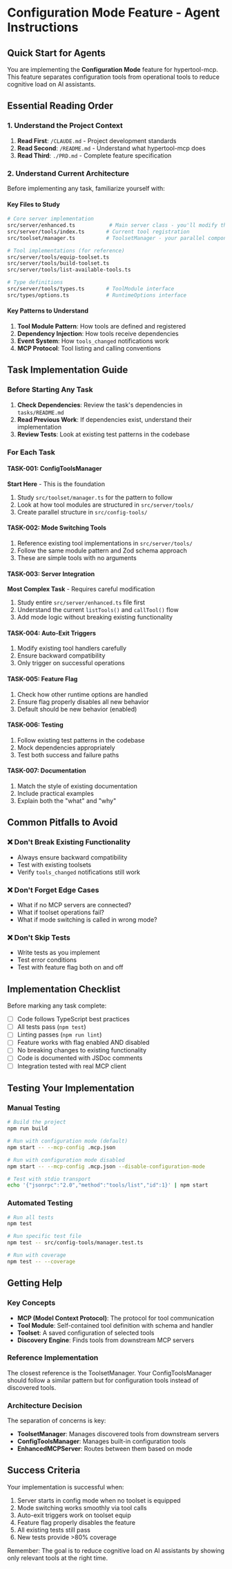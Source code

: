 # Configuration Mode Feature - Agent Instructions

## Quick Start for Agents

You are implementing the **Configuration Mode** feature for hypertool-mcp. This feature separates configuration tools from operational tools to reduce cognitive load on AI assistants.

## Essential Reading Order

### 1. Understand the Project Context
1. **Read First**: `/CLAUDE.md` - Project development standards
2. **Read Second**: `/README.md` - Understand what hypertool-mcp does
3. **Read Third**: `./PRD.md` - Complete feature specification

### 2. Understand Current Architecture
Before implementing any task, familiarize yourself with:

#### Key Files to Study
```bash
# Core server implementation
src/server/enhanced.ts           # Main server class - you'll modify this
src/server/tools/index.ts       # Current tool registration
src/toolset/manager.ts          # ToolsetManager - your parallel component

# Tool implementations (for reference)
src/server/tools/equip-toolset.ts
src/server/tools/build-toolset.ts
src/server/tools/list-available-tools.ts

# Type definitions
src/server/tools/types.ts       # ToolModule interface
src/types/options.ts            # RuntimeOptions interface
```

#### Key Patterns to Understand
1. **Tool Module Pattern**: How tools are defined and registered
2. **Dependency Injection**: How tools receive dependencies
3. **Event System**: How `tools_changed` notifications work
4. **MCP Protocol**: Tool listing and calling conventions

## Task Implementation Guide

### Before Starting Any Task

1. **Check Dependencies**: Review the task's dependencies in `tasks/README.md`
2. **Read Previous Work**: If dependencies exist, understand their implementation
3. **Review Tests**: Look at existing test patterns in the codebase

### For Each Task

#### TASK-001: ConfigToolsManager
**Start Here** - This is the foundation
1. Study `src/toolset/manager.ts` for the pattern to follow
2. Look at how tool modules are structured in `src/server/tools/`
3. Create parallel structure in `src/config-tools/`

#### TASK-002: Mode Switching Tools
1. Reference existing tool implementations in `src/server/tools/`
2. Follow the same module pattern and Zod schema approach
3. These are simple tools with no arguments

#### TASK-003: Server Integration
**Most Complex Task** - Requires careful modification
1. Study entire `src/server/enhanced.ts` file first
2. Understand the current `listTools()` and `callTool()` flow
3. Add mode logic without breaking existing functionality

#### TASK-004: Auto-Exit Triggers
1. Modify existing tool handlers carefully
2. Ensure backward compatibility
3. Only trigger on successful operations

#### TASK-005: Feature Flag
1. Check how other runtime options are handled
2. Ensure flag properly disables all new behavior
3. Default should be new behavior (enabled)

#### TASK-006: Testing
1. Follow existing test patterns in the codebase
2. Mock dependencies appropriately
3. Test both success and failure paths

#### TASK-007: Documentation
1. Match the style of existing documentation
2. Include practical examples
3. Explain both the "what" and "why"

## Common Pitfalls to Avoid

### ❌ Don't Break Existing Functionality
- Always ensure backward compatibility
- Test with existing toolsets
- Verify `tools_changed` notifications still work

### ❌ Don't Forget Edge Cases
- What if no MCP servers are connected?
- What if toolset operations fail?
- What if mode switching is called in wrong mode?

### ❌ Don't Skip Tests
- Write tests as you implement
- Test error conditions
- Test with feature flag both on and off

## Implementation Checklist

Before marking any task complete:

- [ ] Code follows TypeScript best practices
- [ ] All tests pass (`npm test`)
- [ ] Linting passes (`npm run lint`)
- [ ] Feature works with flag enabled AND disabled
- [ ] No breaking changes to existing functionality
- [ ] Code is documented with JSDoc comments
- [ ] Integration tested with real MCP client

## Testing Your Implementation

### Manual Testing
```bash
# Build the project
npm run build

# Run with configuration mode (default)
npm start -- --mcp-config .mcp.json

# Run with configuration mode disabled
npm start -- --mcp-config .mcp.json --disable-configuration-mode

# Test with stdio transport
echo '{"jsonrpc":"2.0","method":"tools/list","id":1}' | npm start
```

### Automated Testing
```bash
# Run all tests
npm test

# Run specific test file
npm test -- src/config-tools/manager.test.ts

# Run with coverage
npm test -- --coverage
```

## Getting Help

### Key Concepts
- **MCP (Model Context Protocol)**: The protocol for tool communication
- **Tool Module**: Self-contained tool definition with schema and handler
- **Toolset**: A saved configuration of selected tools
- **Discovery Engine**: Finds tools from downstream MCP servers

### Reference Implementation
The closest reference is the ToolsetManager. Your ConfigToolsManager should follow a similar pattern but for configuration tools instead of discovered tools.

### Architecture Decision
The separation of concerns is key:
- **ToolsetManager**: Manages discovered tools from downstream servers
- **ConfigToolsManager**: Manages built-in configuration tools
- **EnhancedMCPServer**: Routes between them based on mode

## Success Criteria

Your implementation is successful when:
1. Server starts in config mode when no toolset is equipped
2. Mode switching works smoothly via tool calls
3. Auto-exit triggers work on toolset equip
4. Feature flag properly disables the feature
5. All existing tests still pass
6. New tests provide >80% coverage

Remember: The goal is to reduce cognitive load on AI assistants by showing only relevant tools at the right time.